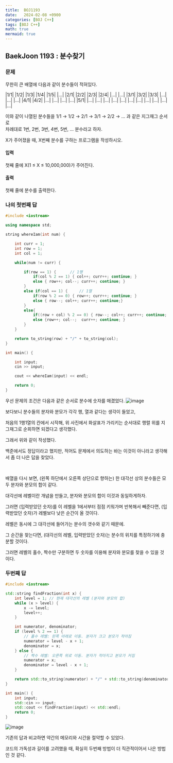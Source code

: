 ```yaml
---
title:  BOJ1193
date:   2024-02-08 +0900
categories: [BOJ C++]
tags: [BOJ C++]
math: true
mermaid: true
---
```


## BaekJoon 1193 : 분수찾기

### 문제 

무한히 큰 배열에 다음과 같이 분수들이 적혀있다.

|1/1|	|1/2|	|1/3|	|1/4|	|1/5|	|…|
|2/1|	|2/2|	|2/3|	|2/4|	|…|	|…|
|3/1|	|3/2|	|3/3|	|…|	|…|	|…|
|4/1|	|4/2|	|…|	|…|	|…|	|…|
|5/1|	|…|	|…|	|…|	|…|	|…|
|…|	|…|	|…|	|…|	|…|	|…|

이와 같이 나열된 분수들을 1/1 → 1/2 → 2/1 → 3/1 → 2/2 → … 과 같은 지그재그 순서로 <br> 차례대로 1번, 2번, 3번, 4번, 5번, … 분수라고 하자.

X가 주어졌을 때, X번째 분수를 구하는 프로그램을 작성하시오.

#### 입력
첫째 줄에 X(1 ≤ X ≤ 10,000,000)가 주어진다.

#### 출력 
첫째 줄에 분수를 출력한다.

### 나의 첫번째 답

```cpp
#include <iostream>

using namespace std;

string whereIam(int num) {

    int curr = 1;
    int row = 1;
    int col = 1;

    while(num != curr) {

        if(row == 1) {      // 1행 
            if(col % 2 == 1) { col++; curr++; continue; } 
            else { row++; col--; curr++; continue; }
        } 
        else if(col == 1) {     // 1열
            if(row % 2 == 0) { row++; curr++; continue; }    
            else { row--; col++; curr++; continue;}
        }
        else{
            if((row + col) % 2 == 0) { row--; col++; curr++; continue; }
            else {row++; col--;  curr++; continue; }
        }
    }

    return to_string(row) + "/" + to_string(col);
}

int main() {

    int input;
    cin >> input;

    cout << whereIam(input) << endl;

    return 0;
}
```

우선 문제의 조건은 다음과 같은 순서로 분수에 숫자를 매겼었다.
![image](https://github.com/BJH7536/BJH7536.github.io/assets/114412598/9d627a8c-383b-4361-8ca4-9bce4a8ee204)


보다보니 분수들의 분자와 분모가 각각 행, 열과 같다는 생각이 들었고,

처음의 1행1열의 칸에서 시작해, 위 사진에서 화살표가 가리키는 순서대로 행렬 위를 지그재그로 순회하면 되겠다고 생각했다.

그래서 위와 같이 작성했다. 

백준에서도 정답이라고 했지만, 적어도 문제에서 의도하는 바는 이것이 아니라고 생각해서 좀 더 나은 답을 찾았다.

<br>

배열을 다시 보면, (왼쪽 하단에서 오른쪽 상단으로 향하는) 한 대각선 상의 분수들은 모두 분자와 분모의 합이 같다.

대각선에 레벨이란 개념을 만들고, 분자와 분모의 합이 이것과 동일하게하자.

그러면 (입력받았던 숫자)를 이 레벨을 1에서부터 점점 키워가며 반복해서 빼준다면, (입력받았던 숫자)가 레벨보다 낮은 순간이 올 것이다.

레벨은 동시에 그 대각선에 들어가는 분수의 갯수와 같기 때문에.

그 순간을 찾는다면, (대각선의 레벨, 입력받았던 숫자)는 분수의 위치를 특정하기에 충분할 것이다.

그러면 레벨의 홀수, 짝수만 구분하면 두 숫자를 이용해 분자와 분모를 찾을 수 있을 것이다.

### 두번째 답

``` cpp
#include <iostream>

std::string findFraction(int x) {
    int level = 1; // 현재 대각선의 레벨 (분자와 분모의 합)
    while (x > level) {
        x -= level;
        level++;
    }

    int numerator, denominator;
    if (level % 2 == 1) {
        // 홀수 레벨: 왼쪽 아래로 이동. 분자가 크고 분모가 작아짐
        numerator = level - x + 1;
        denominator = x;
    } else {
        // 짝수 레벨: 오른쪽 위로 이동. 분자가 작아지고 분모가 커짐
        numerator = x;
        denominator = level - x + 1;
    }

    return std::to_string(numerator) + "/" + std::to_string(denominator);
}

int main() {
    int input;
    std::cin >> input;
    std::cout << findFraction(input) << std::endl;
    return 0;
}


```

![image](https://github.com/BJH7536/BJH7536.github.io/assets/114412598/47186e71-6836-4ec2-ad49-4f8555fda769)

기존의 답과 비교하면 약간의 메모리와 시간을 절약할 수 있었다.

코드의 가독성과 길이를 고려했을 때, 확실히 두번째 방법이 더 직관적이어서 나은 방법인 것 같다.